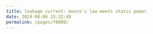 ```yaml
---
title: leakage current: moore's law meets static power
date: 2024-08-06 15:32:49
permalink: /pages/f0000/
---
```

